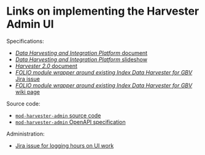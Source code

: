 # Links on implementing the Harvester Admin UI

Specifications:
* [_Data Harvesting and Integration Platform_ document](https://docs.google.com/document/d/17noB1LJykxZNN69usucvKhSu8vnOaiH2zSN0Wef9JBE/edit#)
* [_Data Harvesting and Integration Platform_ slideshow](https://docs.google.com/presentation/d/1QB53hEu0HyQKwQof_Ie0QeAFAyFeRR8I2akgDcGapRc/edit#slide=id.p)
* [_Harvester 2.0_ document](https://docs.google.com/document/d/1h1b0xENuzURzqWiWdyRS7z3xE0vTHUIWOSXwvX3TAzA/edit#heading=h.36pklssy9rog)
* [_FOLIO module wrapper around existing Index Data Harvester for GBV_ Jira issue](https://issues.folio.org/browse/UXPROD-3134)
* [_FOLIO module wrapper around existing Index Data Harvester for GBV_ wiki page](https://wiki.folio.org/pages/viewpage.action?pageId=65113503)

Source code:
* [`mod-harvester-admin` source code](https://github.com/indexdata/mod-harvester-admin)
* [`mod-harvester-admin` OpenAPI specification](https://github.com/indexdata/mod-harvester-admin/blob/master/src/main/resources/openapi/harvester-admin-0.1.yaml)

Administration:
* [Jira issue for logging hours on UI work](https://jira.indexdata.com/browse/FOL-35)

